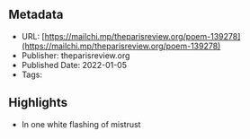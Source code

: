 ## Metadata
* URL: [https://mailchi.mp/theparisreview.org/poem-139278](https://mailchi.mp/theparisreview.org/poem-139278)
* Publisher: theparisreview.org
* Published Date: 2022-01-05
* Tags: 

## Highlights
* In one white flashing of mistrust
